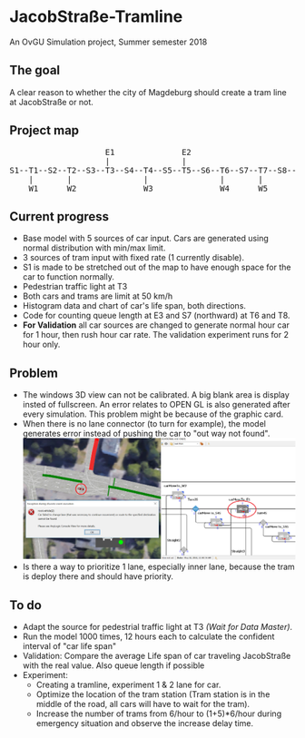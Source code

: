 
# JacobStraße-Tramline
An OvGU Simulation project, Summer semester 2018

## The goal
A clear reason to whether the city of Magdeburg should create a tram line at JacobStraße or not.

## Project map
<pre>
                    E1              E2                      E3
                    |               |                       |
S1--T1--S2--T2--S3--T3--S4--T4--S5--T5--S6--T6--S7--T7--S8--T8--S9
    |       |               |               |       |
    W1      W2              W3              W4      W5
</pre>

## Current progress

* Base model with 5 sources of car input.  Cars are generated using normal distribution with min/max limit.
* 3 sources of tram input with fixed rate (1 currently disable).
* S1 is made to be stretched out of the map to have enough space for the car to function normally.
* Pedestrian traffic light at T3
* Both cars and trams are limit at 50 km/h
* Histogram data and chart of car's life span, both directions.
* Code for counting queue length at E3 and S7 (northward) at T6 and T8.
* **For Validation** all car sources are changed to generate normal hour car for 1 hour, then rush hour car rate.  The validation experiment runs for 2 hour only.


## Problem

* The windows 3D view can not be calibrated. A big blank area is display insted of fullscreen.  An error relates to OPEN GL is also generated after every simulation.  This problem might be because of the graphic card.
* When there is no lane connector (to turn for example), the model generates error instead of pushing the car to "out way not found".
![Error1](https://github.com/quangphhr/JacobStrasse-Tramline/blob/master/Material/Out%20way%20not%20found.png "Out way not found")
* Is there a way to prioritize 1 lane, especially inner lane, because the tram is deploy there and should have priority.


## To do

* Adapt the source for pedestrial traffic light at T3 *(Wait for Data Master)*.
* Run the model 1000 times, 12 hours each to calculate the confident interval of "car life span"
* Validation: Compare the average Life span of car traveling JacobStraße with the real value. Also queue length if possible
* Experiment:
  * Creating a tramline, experiment 1 & 2 lane for car.
  * Optimize the location of the tram station (Tram station is in the middle of the road, all cars will have to wait for the tram).
  * Increase the number of trams from 6/hour to (1+5)\*6/hour during emergency situation and observe the increase delay time.
